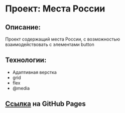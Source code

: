 # Проект: Места России

## Описание:
Проект содержащий места России, с возможностью взаимодействовать с элементами button

## Технологии:
* Адаптивная верстка
* grid
* flex
* @media

## [Ссылка](https://atimoo.github.io/mesto-project/) на GitHub Pages